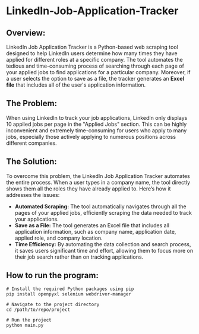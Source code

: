 # LinkedIn-Job-Application-Tracker

## Overview:
LinkedIn Job Application Tracker is a Python-based web scraping tool designed to help LinkedIn users determine how many times they have applied for different roles at a specific company. The tool automates the tedious and time-consuming process of searching through each page of your applied jobs to find applications for a particular company. Moreover, if a user selects the option to save as a file, the tracker generates an **Excel file** that includes all of the user's application information.

## The Problem:
When using LinkedIn to track your job applications, LinkedIn only displays 10 applied jobs per page in the "Applied Jobs" section. This can be highly inconvenient and extremely time-consuming for users who apply to many jobs, especially those actively applying to numerous positions across different companies.

## The Solution:
To overcome this problem, the LinkedIn Job Application Tracker automates the entire process. When a user types in a company name, the tool directly shows them all the roles they have already applied to. Here’s how it addresses the issues:
- **Automated Scraping:** The tool automatically navigates through all the pages of your applied jobs, efficiently scraping the data needed to track your applications.
- **Save as a File:** The tool generates an Excel file that includes all application information, such as company name, application date, applied role, and company location.
- **Time Efficiency:** By automating the data collection and search process, it saves users significant time and effort, allowing them to focus more on their job search rather than on tracking applications.

## How to run the program:
```
# Install the required Python packages using pip
pip install openpyxl selenium webdriver-manager

# Navigate to the project directory 
cd /path/to/repo/project

# Run the project
python main.py
```

